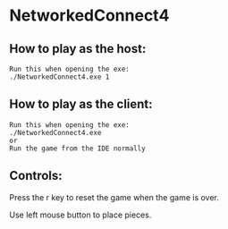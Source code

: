 # NetworkedConnect4

## How to play as the host:

	Run this when opening the exe:
	./NetworkedConnect4.exe 1

## How to play as the client:

	Run this when opening the exe:
	./NetworkedConnect4.exe
	or
	Run the game from the IDE normally

## Controls:

Press the r key to reset the game when the game is over.

Use left mouse button to place pieces. 

